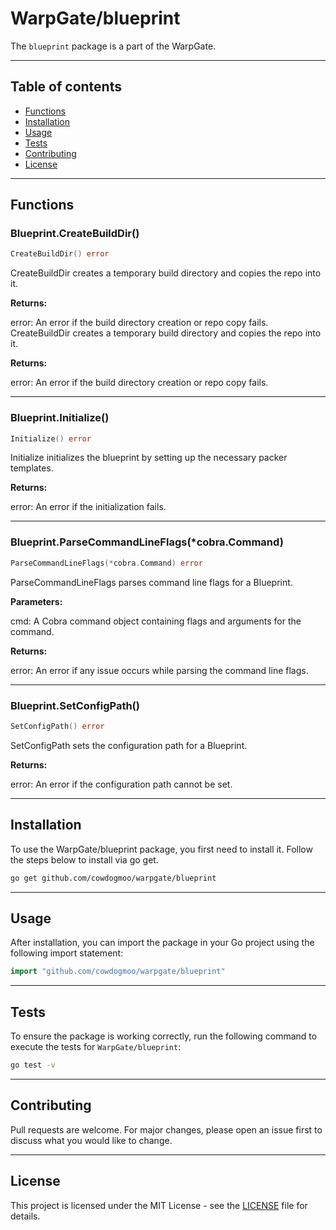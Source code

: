 # WarpGate/blueprint

The `blueprint` package is a part of the WarpGate.

---

## Table of contents

- [Functions](#functions)
- [Installation](#installation)
- [Usage](#usage)
- [Tests](#tests)
- [Contributing](#contributing)
- [License](#license)

---

## Functions

### Blueprint.CreateBuildDir()

```go
CreateBuildDir() error
```

CreateBuildDir creates a temporary build directory and copies the repo into it.

**Returns:**

error: An error if the build directory creation or repo copy fails.
CreateBuildDir creates a temporary build directory and copies the repo into it.

**Returns:**

error: An error if the build directory creation or repo copy fails.

---

### Blueprint.Initialize()

```go
Initialize() error
```

Initialize initializes the blueprint by setting up the necessary packer templates.

**Returns:**

error: An error if the initialization fails.

---

### Blueprint.ParseCommandLineFlags(*cobra.Command)

```go
ParseCommandLineFlags(*cobra.Command) error
```

ParseCommandLineFlags parses command line flags for a Blueprint.

**Parameters:**

cmd: A Cobra command object containing flags and arguments for the command.

**Returns:**

error: An error if any issue occurs while parsing the command line flags.

---

### Blueprint.SetConfigPath()

```go
SetConfigPath() error
```

SetConfigPath sets the configuration path for a Blueprint.

**Returns:**

error: An error if the configuration path cannot be set.

---

## Installation

To use the WarpGate/blueprint package, you first need to install it.
Follow the steps below to install via go get.

```bash
go get github.com/cowdogmoo/warpgate/blueprint
```

---

## Usage

After installation, you can import the package in your Go project
using the following import statement:

```go
import "github.com/cowdogmoo/warpgate/blueprint"
```

---

## Tests

To ensure the package is working correctly, run the following
command to execute the tests for `WarpGate/blueprint`:

```bash
go test -v
```

---

## Contributing

Pull requests are welcome. For major changes,
please open an issue first to discuss what
you would like to change.

---

## License

This project is licensed under the MIT
License - see the [LICENSE](https://github.com/CowDogMoo/WarpGate/blob/main/LICENSE)
file for details.
